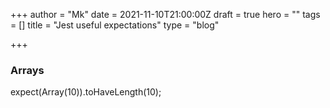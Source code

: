 +++
author = "Mk"
date = 2021-11-10T21:00:00Z
draft = true
hero = ""
tags = []
title = "Jest useful expectations"
type = "blog"

+++
### Arrays

expect(Array(10)).toHaveLength(10);
